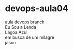# devops-aula04
aula devops branch <br>
Eu Sou a Lenda <br>
Lagoa Azul <br>
em busca de um milagre <br>
jason
